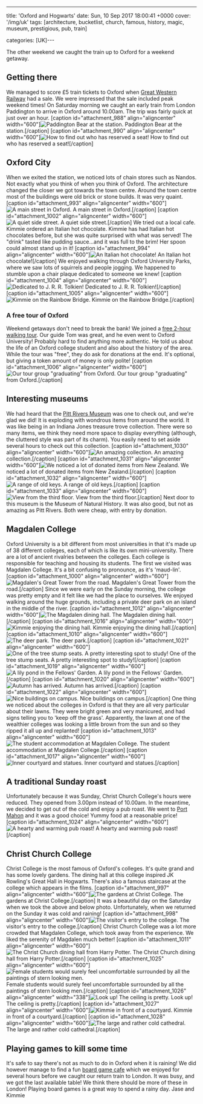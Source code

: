 ---
title: 'Oxford and Hogwarts'
date: Sun, 10 Sep 2017 18:00:41 +0000
cover: '/img/uk'
tags: [architecture, bucketlist, church, famous, history, magic, museum, prestigious, pub, train]

categories: [UK]---

The other weekend we caught the train up to Oxford for a weekend getaway.

Getting there
-------------

We managed to score £5 train tickets to Oxford when [Great Western Railway](https://www.gwr.com/) had a sale. We were impressed that the sale included peak weekend times! On Saturday morning we caught an early train from London Paddington to arrive in Oxford around 10.00am. The trip was fairly quick at just over an hour. \[caption id="attachment_988" align="aligncenter" width="600"\]![Paddington Bear at the station.](http://coupleofkiwis.com/wp-content/uploads/2017/09/pad-bear-600x337.jpg) Paddington Bear at the station.\[/caption\] \[caption id="attachment_990" align="aligncenter" width="600"\]![How to find out who has reserved a seat!](http://coupleofkiwis.com/wp-content/uploads/2017/09/GWR-600x338.jpg) How to find out who has reserved a seat!\[/caption\]

Oxford City
-----------

When we exited the station, we noticed lots of chain stores such as Nandos. Not exactly what you think of when you think of Oxford. The architecture changed the closer we got towards the town centre. Around the town centre most of the buildings were old brick or stone builds. It was very quaint. \[caption id="attachment_993" align="aligncenter" width="600"\]![A main street in Oxford.](http://coupleofkiwis.com/wp-content/uploads/2017/09/oxford-st-600x337.jpg) A main street in Oxford.\[/caption\] \[caption id="attachment_1002" align="aligncenter" width="600"\]![A quiet side street.](http://coupleofkiwis.com/wp-content/uploads/2017/09/ox-street-600x338.jpg) A quiet side street.\[/caption\] We tried out a local cafe. Kimmie ordered an Italian hot chocolate. Kimmie has had Italian hot chocolates before, but she was quite surprised with what was served! The "drink" tasted like pudding sauce...and it was full to the brim! Her spoon could almost stand up in it! \[caption id="attachment_994" align="aligncenter" width="600"\]![An Italian hot chocolate!](http://coupleofkiwis.com/wp-content/uploads/2017/09/ital-hot-choc-600x338.jpg) An Italian hot chocolate!\[/caption\] We enjoyed walking through Oxford University Parks, where we saw lots of squirrels and people jogging. We happened to stumble upon a chair plaque dedicated to someone we knew! \[caption id="attachment_1004" align="aligncenter" width="600"\]![Dedicated to J. R. R. Tolkien!](http://coupleofkiwis.com/wp-content/uploads/2017/09/ox-chair-JR-600x337.jpg) Dedicated to J. R. R. Tolkien!\[/caption\] \[caption id="attachment_1005" align="aligncenter" width="600"\]![Kimmie on the Rainbow Bridge.](http://coupleofkiwis.com/wp-content/uploads/2017/09/ox-bridge-600x338.jpg) Kimmie on the Rainbow Bridge.\[/caption\]

### A free tour of Oxford

Weekend getaways don't need to break the bank! We joined a [free 2-hour walking tour](http://www.footprints-tours.com/oxford-walking-tours/tours/2-hour-free-walking-tour/). Our guide Tom was great, and he even went to Oxford University! Probably hard to find anything more authentic. He told us about the life of an Oxford college student and also about the history of the area. While the tour was "free", they do ask for donations at the end. It's optional, but giving a token amount of money is only polite! \[caption id="attachment_1006" align="aligncenter" width="600"\]![Our tour group "graduating" from Oxford.](http://coupleofkiwis.com/wp-content/uploads/2017/09/footprints-600x335.jpg) Our tour group "graduating" from Oxford.\[/caption\]

Interesting museums
-------------------

We had heard that the [Pitt Rivers Museum](https://www.prm.ox.ac.uk/) was one to check out, and we're glad we did! It is exploding with wondrous items from around the world. It was like being in an Indiana Jones treasure trove collection. There were so many items, we think they need more space to display everything (although, the cluttered style was part of its charm). You easily need to set aside several hours to check out this collection. \[caption id="attachment_1030" align="aligncenter" width="600"\]![An amazing collection.](http://coupleofkiwis.com/wp-content/uploads/2017/09/pitt-rivers-600x338.jpg) An amazing collection.\[/caption\] \[caption id="attachment_1031" align="aligncenter" width="600"\]![We noticed a lot of donated items from New Zealand.](http://coupleofkiwis.com/wp-content/uploads/2017/09/pitt-rivers-2-600x338.jpg) We noticed a lot of donated items from New Zealand.\[/caption\] \[caption id="attachment_1032" align="aligncenter" width="600"\]![A range of old keys.](http://coupleofkiwis.com/wp-content/uploads/2017/09/pitt-rivers-3-600x338.jpg) A range of old keys.\[/caption\] \[caption id="attachment_1033" align="aligncenter" width="600"\]![View from the third floor.](http://coupleofkiwis.com/wp-content/uploads/2017/09/pitt-rivers-4-600x338.jpg) View from the third floor.\[/caption\] Next door to this museum is the Museum of Natural History. It was also good, but not as amazing as Pitt Rivers. Both were cheap, with entry by donation.

Magdalen College
----------------

Oxford University is a bit different from most universities in that it's made up of 38 different colleges, each of which is like its own mini-university. There are a lot of ancient rivalries between the colleges. Each college is responsible for teaching and housing its students. The first we visited was Magdalen College. It's a bit confusing to pronounce, as it's 'maud-lin'. \[caption id="attachment_1000" align="aligncenter" width="600"\]![Magdalen's Great Tower from the road.](http://coupleofkiwis.com/wp-content/uploads/2017/09/great-tower-oxford-600x337.jpg) Magdalen's Great Tower from the road.\[/caption\] Since we were early on the Sunday morning, the college was pretty empty and it felt like we had the place to ourselves. We enjoyed walking around the huge grounds, including a private deer park on an island in the middle of the river. \[caption id="attachment_1012" align="aligncenter" width="600"\]![The Magdalen dining hall.](http://coupleofkiwis.com/wp-content/uploads/2017/09/oxford-magdalen-hall-600x338.jpg) The Magdalen dining hall.\[/caption\] \[caption id="attachment_1016" align="aligncenter" width="600"\]![Kimmie enjoying the dining hall.](http://coupleofkiwis.com/wp-content/uploads/2017/09/Kimmie-ma-colledge-oxford-600x338.jpg) Kimmie enjoying the dining hall.\[/caption\] \[caption id="attachment_1010" align="aligncenter" width="600"\]![The deer park.](http://coupleofkiwis.com/wp-content/uploads/2017/09/oxford_deer-600x338.jpg) The deer park.\[/caption\] \[caption id="attachment_1021" align="aligncenter" width="600"\]![One of the tree stump seats. A pretty interesting spot to study!](http://coupleofkiwis.com/wp-content/uploads/2017/09/ma-college-tree-stump-chair-600x338.jpg) One of the tree stump seats. A pretty interesting spot to study!\[/caption\] \[caption id="attachment_1019" align="aligncenter" width="600"\]![A lily pond in the Fellows' Garden.](http://coupleofkiwis.com/wp-content/uploads/2017/09/ma-college-ox-fellows-area-600x337.jpg) A lily pond in the Fellows' Garden.\[/caption\] \[caption id="attachment_1020" align="aligncenter" width="600"\]![Autumn has arrived.](http://coupleofkiwis.com/wp-content/uploads/2017/09/ma-college-oxford-lawn-tree-600x338.jpg) Autumn has arrived.\[/caption\] \[caption id="attachment_1022" align="aligncenter" width="600"\]![Nice buildings on campus.](http://coupleofkiwis.com/wp-content/uploads/2017/09/ma-college-buildings-600x338.jpg) Nice buildings on campus.\[/caption\] One thing we noticed about the colleges in Oxford is that they are all very particular about their lawns. They were bright green and very manicured, and had signs telling you to 'keep off the grass'. Apparently, the lawn at one of the wealthier colleges was looking a little brown from the sun and so they ripped it all up and replanted! \[caption id="attachment_1013" align="aligncenter" width="600"\]![The student accommodation at Magdalen College.](http://coupleofkiwis.com/wp-content/uploads/2017/09/oxford-magdalen-600x338.jpg) The student accommodation at Magdalen College.\[/caption\] \[caption id="attachment_1017" align="aligncenter" width="600"\]![Inner courtyard and statues. ](http://coupleofkiwis.com/wp-content/uploads/2017/09/ma-college-ox-600x338.jpg) Inner courtyard and statues.\[/caption\]

A traditional Sunday roast
--------------------------

Unfortunately because it was Sunday, Christ Church College's hours were reduced. They opened from 3.00pm instead of 10.00am. In the meantime, we decided to get out of the cold and enjoy a pub roast. We went to [Port Mahon](http://www.portmahon.co.uk/) and it was a good choice! Yummy food at a reasonable price! \[caption id="attachment_1024" align="aligncenter" width="600"\]![A hearty and warming pub roast!](http://coupleofkiwis.com/wp-content/uploads/2017/09/pub-roast-oxford-600x338.jpg) A hearty and warming pub roast!\[/caption\]

Christ Church College
---------------------

Christ College is the most famous of Oxford's colleges. It's quite grand and has some lovely gardens. The dining hall at this college inspired JK Rowling's Great Hall in Hogwarts. There's also a famous staircase at the college which appears in the films. \[caption id="attachment_997" align="aligncenter" width="600"\]![The gardens at Christ College.](http://coupleofkiwis.com/wp-content/uploads/2017/09/oxford-christ-college-600x338.jpg) The gardens at Christ College.\[/caption\] It was a beautiful day on the Saturday when we took the above and below photo. Unfortunately, when we returned on the Sunday it was cold and raining! \[caption id="attachment_998" align="aligncenter" width="600"\]![The visitor's entry to the college.](http://coupleofkiwis.com/wp-content/uploads/2017/09/christ-coll-600x338.jpg) The visitor's entry to the college.\[/caption\] Christ Church College was a lot more crowded that Magdalen College, which took away from the experience. We liked the serenity of Magdalen much better! \[caption id="attachment_1011" align="aligncenter" width="600"\]![The Christ Church dining hall from Harry Potter.](http://coupleofkiwis.com/wp-content/uploads/2017/09/oxford-christ-hall-600x338.jpg) The Christ Church dining hall from Harry Potter.\[/caption\] \[caption id="attachment_1025" align="aligncenter" width="600"\]![Female students would surely feel uncomfortable surrounded by all the paintings of stern looking men.](http://coupleofkiwis.com/wp-content/uploads/2017/09/dining-hall-christ-coll-600x338.jpg) Female students would surely feel uncomfortable surrounded by all the paintings of stern looking men.\[/caption\] \[caption id="attachment_1026" align="aligncenter" width="338"\]![Look up! The ceiling is pretty. ](http://coupleofkiwis.com/wp-content/uploads/2017/09/christ-coll-ceiling-338x600.jpg) Look up! The ceiling is pretty.\[/caption\] \[caption id="attachment_1027" align="aligncenter" width="600"\]![Kimmie in front of a courtyard.](http://coupleofkiwis.com/wp-content/uploads/2017/09/christ-coll-courtyard-600x338.jpg) Kimmie in front of a courtyard.\[/caption\] \[caption id="attachment_1028" align="aligncenter" width="600"\]![The large and rather cold cathedral. ](http://coupleofkiwis.com/wp-content/uploads/2017/09/christ-church-cathedral-600x338.jpg) The large and rather cold cathedral.\[/caption\]

Playing games to kill some time
-------------------------------

It's safe to say there's not as much to do in Oxford when it is raining! We did however manage to find a fun [board game cafe](http://www.thirstymeeples.co.uk/) which we enjoyed for several hours before we caught our return train to London. It was busy, and we got the last available table! We think there should be more of these in London! Playing board games is a great way to spend a rainy day. Jase and Kimmie